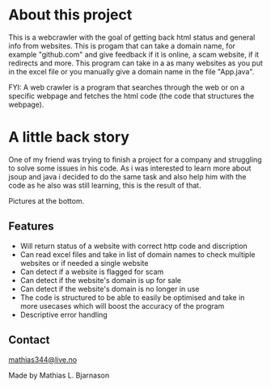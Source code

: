 # About this project #
This is a webcrawler with the goal of getting back html status and general info from websites.
This is progam that can take a domain name, for example "github.com" and give feedback if it is online, a scam website, if it redirects and more.
This program can take in a as many websites as you put in the excel file or you manually give a domain name in the file "App.java".

FYI: A web crawler is a program that searches through the web or on a specific webpage and fetches the html code (the code that structures the webpage).

# A little back story #
One of my friend was trying to finish a project for a company and struggling to solve some issues in his code.
As i was interested to learn more about jsoup and java i decided to do the same task and also help him with the code
as he also was still learning, this is the result of that.

Pictures at the bottom.

## Features ##
* Will return status of a website with correct http code and discription
* Can read excel files and take in list of domain names to check multiple websites or if needed a single website
* Can detect if a website is flagged for scam
* Can detect if the website's domain is up for sale
* Can detect if the website's domain is no longer in use
* The code is structured to be able to easily be optimised and take in more usecases which will boost the accuracy of the program
* Descriptive error handling

## Contact ##
mathias344@live.no

Made by Mathias L. Bjarnason
